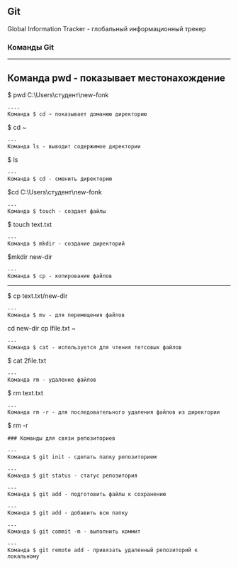 ## Git

Global Information Tracker - глобальный информационный трекер

### Команды Git
---
Команда pwd - показывает местонахождение 
---
$ pwd
C:\Users\студент\new-fonk
```
----
Команда $ cd ~ показывает доманюю директорию
```
$ cd ~
```
---
Команда ls - выводит содержимое директории
```
$ ls
```
---
Команда $ cd - сменить директорию
```
$cd
C:\Users\студент\new-fonk
```
---
Команда $ touch - создает файлы
```
$ touch text.txt
```
---
Команда $ mkdir - создание директорий
```
$mkdir new-dir
```
---
Команда $ cp - копирование файлов
```
---
$ cp text.txt/new-dir
```
---
Команда $ mv - для перемещения файлов
```
cd new-dir
cp lfile.txt ~
```
---
Команда $ cat - используется для чтения тетсовых файлов
```
$ cat 2file.txt
```
---
Команда rm - удаление файлов
```
$ rm text.txt
```
---
Команда rm -r - для последовательного удаления файлов из директории
```
$ rm -r
```
### Команды для связи репозиториев

---
Команда $ git init - сделать папку репозиторием

---
Команда $ git status - статус репозитория

---
Команда $ git add - подготовить файлы к сохранению

---
Команда $ git add - добавить всю папку

---
Команда $ git commit -m - выполнить коммит

---
Команда $ git remote add - привязать удаленный репозиторий к локальному
